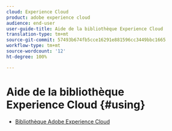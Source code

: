 ```yaml
---
cloud: Experience Cloud
product: adobe experience cloud
audience: end-user
user-guide-title: Aide de la bibliothèque Experience Cloud
translation-type: tm+mt
source-git-commit: 57493b674fb5cce16291e881596cc3449bbc1665
workflow-type: tm+mt
source-wordcount: '12'
ht-degree: 100%

---
```



# Aide de la bibliothèque Experience Cloud {#using}

+ [Bibliothèque Adobe Experience Cloud](c-library-about/overview.md)
